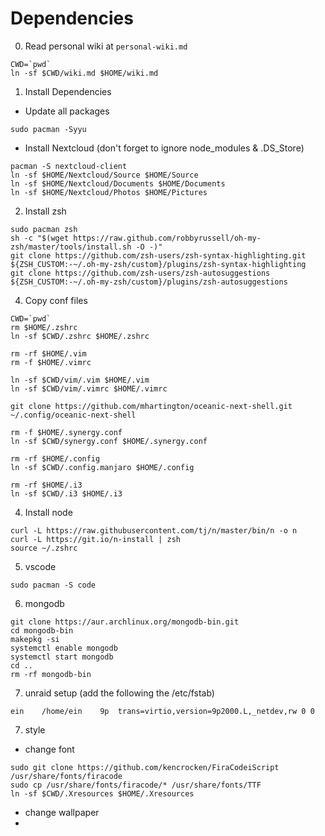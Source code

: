 # Dependencies

0) Read personal wiki at `personal-wiki.md`
```
CWD=`pwd`
ln -sf $CWD/wiki.md $HOME/wiki.md
```

1) Install Dependencies
- Update all packages
```
sudo pacman -Syyu
```

- Install Nextcloud (don't forget to ignore node_modules & .DS_Store)
```
pacman -S nextcloud-client
ln -sf $HOME/Nextcloud/Source $HOME/Source
ln -sf $HOME/Nextcloud/Documents $HOME/Documents
ln -sf $HOME/Nextcloud/Photos $HOME/Pictures
```

2) Install zsh
```
sudo pacman zsh
sh -c "$(wget https://raw.github.com/robbyrussell/oh-my-zsh/master/tools/install.sh -O -)"
git clone https://github.com/zsh-users/zsh-syntax-highlighting.git ${ZSH_CUSTOM:-~/.oh-my-zsh/custom}/plugins/zsh-syntax-highlighting
git clone https://github.com/zsh-users/zsh-autosuggestions ${ZSH_CUSTOM:-~/.oh-my-zsh/custom}/plugins/zsh-autosuggestions
```

4) Copy conf files
```
CWD=`pwd`
rm $HOME/.zshrc
ln -sf $CWD/.zshrc $HOME/.zshrc

rm -rf $HOME/.vim
rm -f $HOME/.vimrc

ln -sf $CWD/vim/.vim $HOME/.vim
ln -sf $CWD/vim/.vimrc $HOME/.vimrc

git clone https://github.com/mhartington/oceanic-next-shell.git ~/.config/oceanic-next-shell

rm -f $HOME/.synergy.conf
ln -sf $CWD/synergy.conf $HOME/.synergy.conf

rm -rf $HOME/.config
ln -sf $CWD/.config.manjaro $HOME/.config

rm -rf $HOME/.i3
ln -sf $CWD/.i3 $HOME/.i3
```

4) Install node
```
curl -L https://raw.githubusercontent.com/tj/n/master/bin/n -o n
curl -L https://git.io/n-install | zsh
source ~/.zshrc
```

5) vscode
```
sudo pacman -S code
```

6) mongodb
```
git clone https://aur.archlinux.org/mongodb-bin.git
cd mongodb-bin
makepkg -si
systemctl enable mongodb
systemctl start mongodb
cd ..
rm -rf mongodb-bin
```

7) unraid setup (add the following the /etc/fstab)
```
ein    /home/ein    9p  trans=virtio,version=9p2000.L,_netdev,rw 0 0
```

7) style
- change font
```
sudo git clone https://github.com/kencrocken/FiraCodeiScript /usr/share/fonts/firacode
sudo cp /usr/share/fonts/firacode/* /usr/share/fonts/TTF
ln -sf $CWD/.Xresources $HOME/.Xresources
```
- change wallpaper
-

